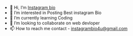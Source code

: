 - 👋 Hi, I’m  <a title="Instagram bio" href="https://instagrambios.com/">Instagram bio</a>
- 👀 I’m interested in  Posting Best instagram Bio 
- 🌱 I’m currently learning  Coding 
- 💞️ I’m looking to collaborate on  web devloper 
- 📫 How to reach me contact - instagrambio4u@gmail.com

<!---
instagrambio1/instagrambio1 is a ✨ special ✨ repository because its `README.md` (this file) appears on your GitHub profile.
You can click the Preview link to take a look at your changes.
--->
